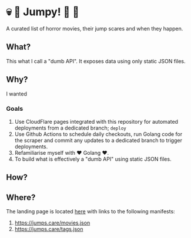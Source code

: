 # 💀 🧟 Jumpy! 👻 👿
A curated list of horror movies, their jump scares and when they happen.

## What?
This what I call a "dumb API". It exposes data using only static JSON files.

## Why?
I wanted

### Goals
1. Use CloudFlare pages integrated with this repository for automated deployments from a dedicated branch; `deploy`
2. Use Github Actions to schedule daily checkouts, run Golang code for the scraper and commit any updates to a dedicated branch to trigger deployments.
3. Refamiliarise myself with ❤️ Golang ❤️.
4. To build what is effectively a "dumb API" using static JSON files.

## How?




## Where?
The landing page is located [here](https://jumps.care/) with links to the following manifests:
1. https://jumps.care/movies.json
2. https://jumps.care/tags.json